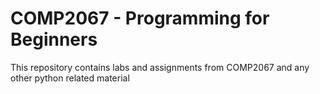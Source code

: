 # COMP2067 - Programming for Beginners
This repository contains labs and assignments from COMP2067 and any other python related material 
